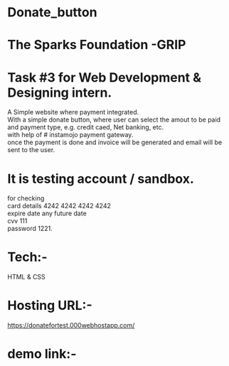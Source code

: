 # Donate_button

# The Sparks Foundation -GRIP 
# Task #3 for Web Development & Designing intern.

A Simple website where payment integrated.<br>
With a simple donate button, where user can select the amout to be paid and payment type, e.g. credit caed, Net banking, etc.<br>
with help of # instamojo payment gateway.<br>
once the payment is done and invoice will be generated and email will be sent to the user.

# It is testing account / sandbox.
for checking<br>
card details 4242 4242 4242 4242<br>
expire date any future date<br>
cvv 111<br>
password 1221.

# Tech:-
  HTML & CSS
  
# Hosting URL:-
  https://donatefortest.000webhostapp.com/

# demo link:-
